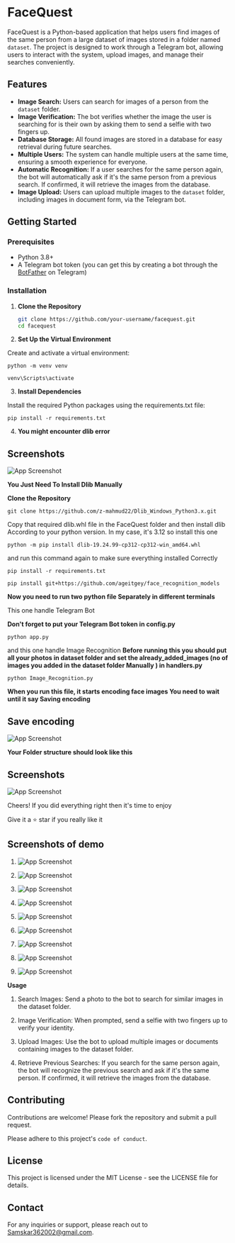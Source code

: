 # FaceQuest

FaceQuest is a Python-based application that helps users find images of the same person from a large dataset of images stored in a folder named `dataset`. The project is designed to work through a Telegram bot, allowing users to interact with the system, upload images, and manage their searches conveniently.

## Features

- **Image Search:** Users can search for images of a person from the `dataset` folder.
- **Image Verification:** The bot verifies whether the image the user is searching for is their own by asking them to send a selfie with two fingers up.
- **Database Storage:** All found images are stored in a database for easy retrieval during future searches.
- **Multiple Users:** The system can handle multiple users at the same time, ensuring a smooth experience for everyone.
- **Automatic Recognition:** If a user searches for the same person again, the bot will automatically ask if it's the same person from a previous search. If confirmed, it will retrieve the images from the database.
- **Image Upload:** Users can upload multiple images to the `dataset` folder, including images in document form, via the Telegram bot.

## Getting Started

### Prerequisites

- Python 3.8+
- A Telegram bot token (you can get this by creating a bot through the [BotFather](https://core.telegram.org/bots#botfather) on Telegram)

### Installation

1. **Clone the Repository**

   ```bash
   git clone https://github.com/your-username/facequest.git
   cd facequest

2. **Set Up the Virtual Environment**

Create and activate a virtual environment:

    python -m venv venv 

    venv\Scripts\activate

3. **Install Dependencies**

Install the required Python packages using the requirements.txt file:


    pip install -r requirements.txt


4. **You might encounter dlib error**

## Screenshots

![App Screenshot](./Screenshots/error.jpg)

**You Just Need To Install Dlib Manually**

 **Clone the Repository**

    git clone https://github.com/z-mahmud22/Dlib_Windows_Python3.x.git

Copy that required dlib.whl file in the FaceQuest folder and then install dlib According to your python version. In my case, it's 3.12  so install this one 

    python -m pip install dlib-19.24.99-cp312-cp312-win_amd64.whl

and run this command again to make sure everything installed Correctly

    pip install -r requirements.txt

    pip install git+https://github.com/ageitgey/face_recognition_models

**Now you need to run two python file Separately in different terminals**

This one handle Telegram Bot

**Don't forget to put your Telegram Bot token in config.py**

    python app.py

and this one handle Image Recognition **Before running this you should put all your photos in dataset folder and set the already_added_images (no of images you added in the dataset folder Manually ) in handlers.py**

    python Image_Recognition.py

**When you run this file, it starts encoding face images You need to wait until it say Saving encoding**
## Save encoding

![App Screenshot](./Screenshots/save_encodings.jpg)


**Your Folder structure should look like this**

## Screenshots

![App Screenshot](./Screenshots/folder_structure.jpg)

Cheers! If you did everything right then it's time to enjoy

Give it a ⭐ star if you really like it

## Screenshots of demo

1. ![App Screenshot](./Screenshots/1.jpg)

2. ![App Screenshot](./Screenshots/2.jpg)

3. ![App Screenshot](./Screenshots/3.jpg)

4. ![App Screenshot](./Screenshots/4.jpg)

5. ![App Screenshot](./Screenshots/5.jpg)

6. ![App Screenshot](./Screenshots/6.jpg)

7. ![App Screenshot](./Screenshots/7.jpg)

8. ![App Screenshot](./Screenshots/8.jpg)

9. ![App Screenshot](./Screenshots/9.jpg)


**Usage**

1. Search Images: Send a photo to the bot to search for similar images in the dataset folder.

2. Image Verification: When prompted, send a selfie with two fingers up to verify your identity.

3. Upload Images: Use the bot to upload multiple images or documents containing images to the dataset folder.

4. Retrieve Previous Searches: If you search for the same person again, the bot will recognize the previous search and ask if it's the same person. If confirmed, it will retrieve the images from the database.

## Contributing

Contributions are welcome! Please fork the repository and submit a pull request.

Please adhere to this project's `code of conduct`.

## License

This project is licensed under the MIT License - see the LICENSE file for details.

## Contact

For any inquiries or support, please reach out to Samskar362002@gmail.com.